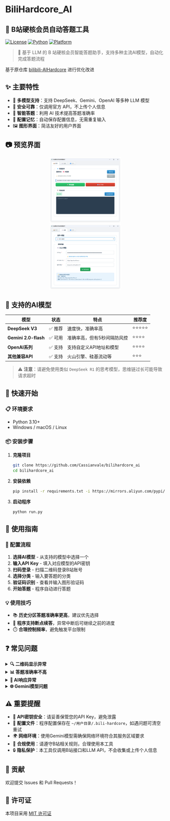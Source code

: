 # BiliHardcore_AI

## 🚀 B站硬核会员自动答题工具

[![License](https://img.shields.io/badge/license-MIT-blue.svg)](LICENSE)
[![Python](https://img.shields.io/badge/python-3.10+-blue.svg)](https://python.org)
[![Platform](https://img.shields.io/badge/platform-Windows%20%7C%20macOS%20%7C%20Linux-lightgrey.svg)]()

> 🤖 基于 LLM 的 B 站硬核会员智能答题助手，支持多种主流AI模型，自动化完成答题流程

基于原仓库 [bilibili-AIHardcore](https://github.com/NekoMirra/bilibili-AIHardcore) 进行优化改进

## ✨ 主要特性

- 🧠 **多模型支持**：支持 DeepSeek、Gemini、OpenAI 等多种 LLM 模型
- 🔐 **安全可靠**：仅调用官方 API，不上传个人信息
- 🎯 **智能答题**：利用 AI 技术提高答题准确率
- 💾 **配置记忆**：自动保存配置信息，无需重复输入
- 🖼️ **图形界面**：简洁友好的用户界面

## 📷 预览界面

<div align="center">
  <img src="https://github.com/Cassianvale/bilihardcore_ai/raw/main/assets/app_1.png" width="45%" alt="主页界面">
</div>
<div align="center">
  <img src="https://github.com/Cassianvale/bilihardcore_ai/raw/main/assets/app_2.png" width="45%" alt="配置界面">
</div>

## 🤖 支持的AI模型

| 模型 | 状态 | 特点 | 推荐度 |
|------|------|------|--------|
| **DeepSeek V3** | ✅ 推荐 | 速度快，准确率高 | ⭐⭐⭐⭐⭐ |
| **Gemini 2.0-flash** | ✅ 可用 | 准确率高，但有5秒间隔防风控 | ⭐⭐⭐⭐ |
| **OpenAI系列** | ✅ 支持 | 支持自定义API地址和模型 | ⭐⭐⭐⭐ |
| **其他兼容API** | ✅ 支持 | 火山引擎、硅基流动等 | ⭐⭐⭐ |

> ⚠️ **注意**：请避免使用类似 `DeepSeek R1` 的思考模型，思维链过长可能导致请求超时

## 🚀 快速开始

### 📋 环境要求

- Python 3.10+
- Windows / macOS / Linux

### 📦 安装步骤

1. **克隆项目**
   ```bash
   git clone https://github.com/Cassianvale/bilihardcore_ai
   cd bilihardcore_ai
   ```

2. **安装依赖**
   ```bash
   pip install -r requirements.txt -i https://mirrors.aliyun.com/pypi/simple
   ```

3. **启动程序**
   ```bash
   python run.py
   ```

## 📖 使用指南

### 🔧 配置流程

1. **选择AI模型** - 从支持的模型中选择一个
2. **输入API Key** - 填入对应模型的API密钥
3. **扫码登录** - 扫描二维码登录B站账号
4. **选择分类** - 输入要答题的分类
5. **验证码识别** - 查看并输入图形验证码
6. **开始答题** - 程序自动进行答题

### 💡 使用技巧

- 📚 **历史分区答题准确率更高**，建议优先选择
- 🔄 **程序支持断点续答**，异常中断后可继续之前的进度
- ⏱️ **合理控制频率**，避免触发平台限制

## ❓ 常见问题

<details>
<summary><b>🔍 二维码显示异常</b></summary>

**问题**：二维码乱码或无法显示  
**解决方案**：
- 在 Windows Terminal 中运行程序
- 或手动生成二维码进行扫码
</details>

<details>
<summary><b>📊 答题准确率不高</b></summary>

**问题**：答题经常不及格  
**解决方案**：
- 优先选择历史分区答题
- 尝试切换其他AI模型
- 检查网络连接质量
</details>

<details>
<summary><b>🤖 AI响应异常</b></summary>

**问题**：AI回复"无法确认"或"我不清楚"  
**解决方案**：
- 手动在B站APP完成卡住的题目
- **注意**：切勿点击返回按钮，会结束答题
</details>

<details>
<summary><b>🌐 Gemini模型问题</b></summary>

**问题**：429错误或程序直接退出  
**解决方案**：
- 稍等片刻后重新运行
- 切换网络节点（修改IP）
- 使用大陆及香港以外的网络节点
- 考虑换用DeepSeek等其他模型
</details>

## ⚠️ 重要提醒

- 🔑 **API密钥安全**：请妥善保管您的API Key，避免泄露
- 📁 **配置文件**：程序配置保存在 `~/用户目录/.bili-hardcore`，如遇问题可清空重试
- 🌍 **网络环境**：使用Gemini模型需确保网络环境符合其服务区域要求
- 📜 **合规使用**：请遵守B站相关规则，合理使用本工具
- 🔒 **隐私保护**：本工具仅调用B站接口和LLM API，不会收集或上传个人信息

## 🤝 贡献

欢迎提交 Issues 和 Pull Requests！

## 📄 许可证

本项目采用 [MIT 许可证](LICENSE)




